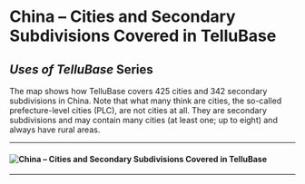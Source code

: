 # China – Cities and Secondary Subdivisions Covered in TelluBase
## *Uses of TelluBase* Series

The map shows how TelluBase covers 425 cities and 342 secondary subdivisions in China. Note that what many think are cities, the so-called prefecture-level cities (PLC), are not cities at all. They are secondary subdivisions and may contain many cities (at least one; up to eight) and always have rural areas.

---
#### <img  src="assets/svg/tellusant_china_sub2_city.svg" alt="China – Cities and Secondary Subdivisions Covered in TelluBase">

---
